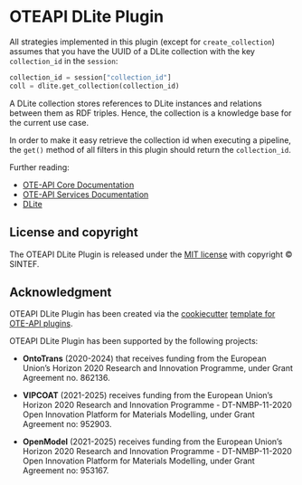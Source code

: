 # OTEAPI DLite Plugin

All strategies implemented in this plugin (except for `create_collection`) assumes that you have the UUID of a DLite collection with the key `collection_id` in the `session`:

```python
collection_id = session["collection_id"]
coll = dlite.get_collection(collection_id)
```

A DLite collection stores references to DLite instances and relations between them as RDF triples.
Hence, the collection is a knowledge base for the current use case.

In order to make it easy retrieve the collection id when executing a pipeline, the `get()` method of all filters in this plugin should return the `collection_id`.

Further reading:

- [OTE-API Core Documentation](https://emmc-asbl.github.io/oteapi-core)
- [OTE-API Services Documentation](https://github.com/EMMC-ASBL/oteapi-services)
- [DLite](https://github.com/SINTEF/dlite)

## License and copyright

The OTEAPI DLite Plugin is released under the [MIT license](LICENSE) with copyright &copy; SINTEF.

## Acknowledgment

OTEAPI DLite Plugin has been created via the [cookiecutter](https://cookiecutter.readthedocs.io/) [template for OTE-API plugins](https://github.com/EMMC-ASBL/oteapi-plugin-template).

OTEAPI DLite Plugin has been supported by the following projects:

- __OntoTrans__ (2020-2024) that receives funding from the European Union’s Horizon 2020 Research and Innovation Programme, under Grant Agreement no. 862136.

- __VIPCOAT__ (2021-2025) receives funding from the European Union’s Horizon 2020 Research and Innovation Programme - DT-NMBP-11-2020 Open Innovation Platform for Materials Modelling, under Grant Agreement no: 952903.

- __OpenModel__ (2021-2025) receives funding from the European Union’s Horizon 2020 Research and Innovation Programme - DT-NMBP-11-2020 Open Innovation Platform for Materials Modelling, under Grant Agreement no: 953167.
